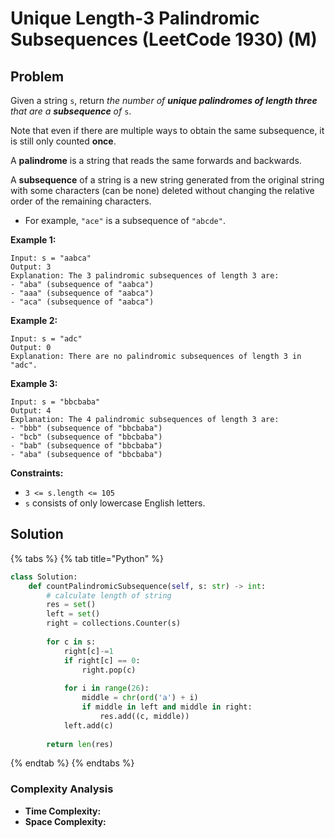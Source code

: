 # Unique Length-3 Palindromic Subsequences \(LeetCode 1930\) \(M\)

## Problem

Given a string `s`, return _the number of **unique palindromes of length three** that are a **subsequence** of_ `s`.

Note that even if there are multiple ways to obtain the same subsequence, it is still only counted **once**.

A **palindrome** is a string that reads the same forwards and backwards.

A **subsequence** of a string is a new string generated from the original string with some characters \(can be none\) deleted without changing the relative order of the remaining characters.

* For example, `"ace"` is a subsequence of `"abcde"`.

**Example 1:**

```text
Input: s = "aabca"
Output: 3
Explanation: The 3 palindromic subsequences of length 3 are:
- "aba" (subsequence of "aabca")
- "aaa" (subsequence of "aabca")
- "aca" (subsequence of "aabca")
```

**Example 2:**

```text
Input: s = "adc"
Output: 0
Explanation: There are no palindromic subsequences of length 3 in "adc".
```

**Example 3:**

```text
Input: s = "bbcbaba"
Output: 4
Explanation: The 4 palindromic subsequences of length 3 are:
- "bbb" (subsequence of "bbcbaba")
- "bcb" (subsequence of "bbcbaba")
- "bab" (subsequence of "bbcbaba")
- "aba" (subsequence of "bbcbaba")
```

**Constraints:**

* `3 <= s.length <= 105`
* `s` consists of only lowercase English letters.

## Solution 

{% tabs %}
{% tab title="Python" %}
```python
class Solution:
    def countPalindromicSubsequence(self, s: str) -> int:
        # calculate length of string
        res = set()
        left = set()
        right = collections.Counter(s)
        
        for c in s:
            right[c]-=1
            if right[c] == 0:
                right.pop(c)
        
            for i in range(26):
                middle = chr(ord('a') + i)
                if middle in left and middle in right:
                    res.add((c, middle))
            left.add(c)
        
        return len(res)
```
{% endtab %}
{% endtabs %}

### Complexity Analysis

* **Time Complexity:**
* **Space Complexity:**

